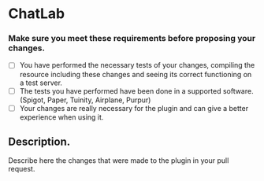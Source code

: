 # ChatLab

### Make sure you meet these requirements before proposing your changes.

- [ ] You have performed the necessary tests of your changes, compiling the resource including these changes and seeing its correct functioning on a test server.
- [ ] The tests you have performed have been done in a supported software. (Spigot, Paper, Tuinity, Airplane, Purpur)
- [ ] Your changes are really necessary for the plugin and can give a better experience when using it.

## Description.
Describe here the changes that were made to the plugin in your pull request.